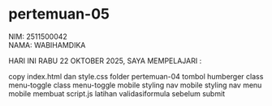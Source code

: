 # pertemuan-05

NIM: 2511500042<br>
NAMA: WABIHAMDIKA<br>

HARI INI RABU 22 OKTOBER 2025, SAYA MEMPELAJARI :

<oI>
<Ii>copy index.html dan style.css folder pertemuan-04</Ii>
<Ii>tombol humberger</Ii>
<Ii>class menu-toggle</Ii>
<Ii>class menu-toggle mobile</Ii>
<Ii>styling nav mobile</Ii>
<Ii>styling nav menu mobile </Ii>
<Ii>membuat script.js</Ii>
<Ii>latihan validasiformula sebelum submit</Ii>